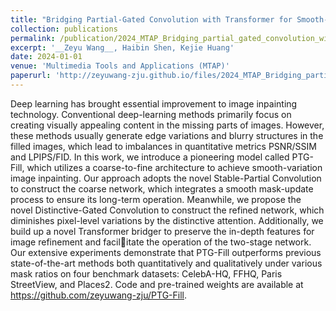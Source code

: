 ```yaml
---
title: "Bridging Partial-Gated Convolution with Transformer for Smooth-Variation Image Inpainting"
collection: publications
permalink: /publication/2024_MTAP_Bridging_partial_gated_convolution_with_transformer
excerpt: '__Zeyu Wang__, Haibin Shen, Kejie Huang'
date: 2024-01-01
venue: 'Multimedia Tools and Applications (MTAP)'
paperurl: 'http://zeyuwang-zju.github.io/files/2024_MTAP_Bridging_partial_gated_convolution_with_transformer.pdf'
---
```


Deep learning has brought essential improvement to image inpainting technology. Conventional deep-learning methods primarily focus on creating visually appealing content in the missing parts of images. However, these methods usually generate edge variations and blurry structures in the filled images, which lead to imbalances in quantitative metrics PSNR/SSIM and LPIPS/FID. In this work, we introduce a pioneering model called PTG-Fill, which utilizes a coarse-to-fine architecture to achieve smooth-variation image inpainting. Our approach adopts the novel Stable-Partial Convolution to construct the coarse network, which integrates a smooth mask-update process to ensure its long-term operation. Meanwhile, we propose the novel Distinctive-Gated Convolution to construct the refined network, which diminishes pixel-level variations by the distinctive attention. Additionally, we build up a novel Transformer bridger to preserve the in-depth features for image refinement and facilitate the operation of the two-stage network. Our extensive experiments demonstrate that PTG-Fill outperforms previous state-of-the-art methods both quantitatively and qualitatively under various mask ratios on four benchmark datasets: CelebA-HQ, FFHQ, Paris StreetView, and Places2. Code and pre-trained weights are available at https://github.com/zeyuwang-zju/PTG-Fill.
